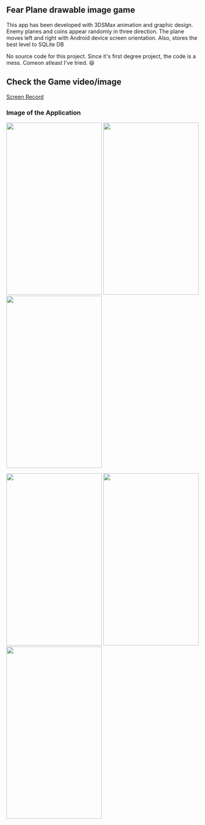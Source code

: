## Fear Plane drawable image game
This app has been developed with 3DSMax animation and graphic design. Enemy planes and coins appear randomly in three direction. The plane moves left and right with Android device screen orientation. Also, stores the best level to SQLite DB

No source code for this project. Since it's first degree project,  the code is a mess.  Comeon atleast I've tried. :satisfied:

## Check the Game video/image 

<a href="https://drive.google.com/file/d/1eKbbOd5HNf8H619gtcUR-NyEqtDuliMJ/view?usp=drive_link">Screen Record</a>


### Image of the Application
<p float="left">
<img src="https://github.com/seifeakalu/game-screen_shot/blob/master/Screenshot_2019-05-31-09-02-35.png" width="250" height="450" />
<img src="https://github.com/seifeakalu/game-screen_shot/blob/master/Screenshot_2019-05-31-09-03-43.png" width="250" height="450" />
<img src="https://github.com/seifeakalu/game-screen_shot/blob/master/Screenshot_2019-05-31-09-03-57%20(1).png" width="250" height="450" />
</p>
<p float="left">
<img src="https://github.com/seifeakalu/game-screen_shot/blob/master/Screenshot_2019-05-31-09-04-36.png" width="250" height="450" />
<img src="https://github.com/seifeakalu/game-screen_shot/blob/master/Screenshot_2019-05-31-09-04-48.png" width="250" height="450" />
<img src="https://github.com/seifeakalu/game-screen_shot/blob/master/Screenshot_2019-05-31-09-05-23.png" width="250" height="450" />
</p>
